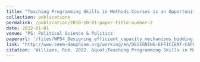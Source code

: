 ```yaml
---
title: "Teaching Programming Skills in Methods Courses is an Opportunity, not a Burden"
collection: publications
permalink: /publication/2010-10-01-paper-title-number-2
date: 2022-01-01
venue: 'PS: Political Science & Politics'
paperurl: '/files/WP54_Designing_efficient_capacity_mechanisms_bidding_behavior_and_product_definition_.pdf'
link: 'http://www.ceem-dauphine.org/working/en/DESIGNING-EFFICIENT-CAPACITY-MECHANISMS-BIDDING-BEHAVIOR-AND-PRODUCT-DEFINITION'
citation: 'Williams, Rob. 2022. &quot;Teaching Programming Skills in Methods Courses is an Opportunity, not a Burden.&quot; <i>PS: Political Science & Politics</i> 55(1): 221-224. doi:10.1017/S1049096521001153'
---
```

